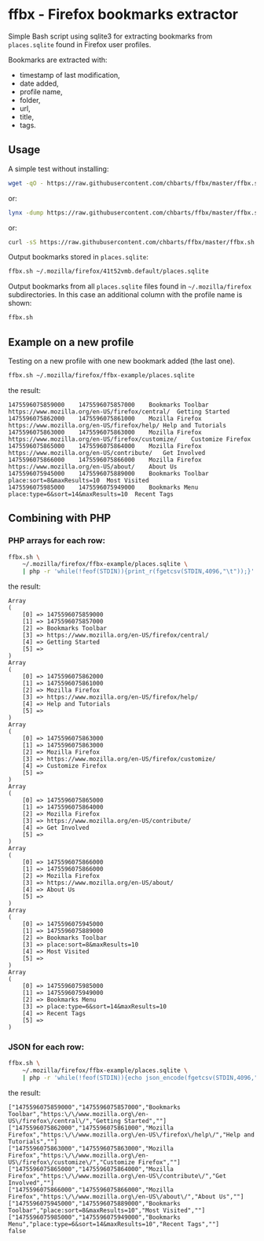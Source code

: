 ffbx - Firefox bookmarks extractor
==================================

Simple Bash script using sqlite3 for extracting bookmarks from
`places.sqlite` found in Firefox user profiles.


Bookmarks are extracted with:

 + timestamp of last modification,
 + date added,
 + profile name,
 + folder,
 + url,
 + title,
 + tags.



Usage
-----

A simple test without installing:

~~~~ bash
wget -qO - https://raw.githubusercontent.com/chbarts/ffbx/master/ffbx.sh | bash
~~~~

or:

~~~~ bash
lynx -dump https://raw.githubusercontent.com/chbarts/ffbx/master/ffbx.sh | bash
~~~~

or:

~~~~ bash
curl -sS https://raw.githubusercontent.com/chbarts/ffbx/master/ffbx.sh | bash
~~~~


Output bookmarks stored in `places.sqlite`:

~~~~ bash
ffbx.sh ~/.mozilla/firefox/41t52vmb.default/places.sqlite
~~~~


Output bookmarks from all `places.sqlite` files found
in `~/.mozilla/firefox` subdirectories. In this case
an additional column with the profile name is shown:

~~~~ bash
ffbx.sh
~~~~


Example on a new profile
------------------------

Testing on a new profile with one new bookmark added (the last one).


~~~~ bash
ffbx.sh ~/.mozilla/firefox/ffbx-example/places.sqlite
~~~~


the result:

~~~~
1475596075859000	1475596075857000	Bookmarks Toolbar	https://www.mozilla.org/en-US/firefox/central/	Getting Started	
1475596075862000	1475596075861000	Mozilla Firefox	https://www.mozilla.org/en-US/firefox/help/	Help and Tutorials	
1475596075863000	1475596075863000	Mozilla Firefox	https://www.mozilla.org/en-US/firefox/customize/	Customize Firefox	
1475596075865000	1475596075864000	Mozilla Firefox	https://www.mozilla.org/en-US/contribute/	Get Involved	
1475596075866000	1475596075866000	Mozilla Firefox	https://www.mozilla.org/en-US/about/	About Us	
1475596075945000	1475596075889000	Bookmarks Toolbar	place:sort=8&maxResults=10	Most Visited	
1475596075985000	1475596075949000	Bookmarks Menu	place:type=6&sort=14&maxResults=10	Recent Tags	
~~~~



Combining with PHP
------------------

### PHP arrays for each row:

~~~~ bash
ffbx.sh \
    ~/.mozilla/firefox/ffbx-example/places.sqlite \
    | php -r 'while(!feof(STDIN)){print_r(fgetcsv(STDIN,4096,"\t"));}'
~~~~


the result:

~~~~
Array
(
    [0] => 1475596075859000
    [1] => 1475596075857000
    [2] => Bookmarks Toolbar
    [3] => https://www.mozilla.org/en-US/firefox/central/
    [4] => Getting Started
    [5] => 
)
Array
(
    [0] => 1475596075862000
    [1] => 1475596075861000
    [2] => Mozilla Firefox
    [3] => https://www.mozilla.org/en-US/firefox/help/
    [4] => Help and Tutorials
    [5] => 
)
Array
(
    [0] => 1475596075863000
    [1] => 1475596075863000
    [2] => Mozilla Firefox
    [3] => https://www.mozilla.org/en-US/firefox/customize/
    [4] => Customize Firefox
    [5] => 
)
Array
(
    [0] => 1475596075865000
    [1] => 1475596075864000
    [2] => Mozilla Firefox
    [3] => https://www.mozilla.org/en-US/contribute/
    [4] => Get Involved
    [5] => 
)
Array
(
    [0] => 1475596075866000
    [1] => 1475596075866000
    [2] => Mozilla Firefox
    [3] => https://www.mozilla.org/en-US/about/
    [4] => About Us
    [5] => 
)
Array
(
    [0] => 1475596075945000
    [1] => 1475596075889000
    [2] => Bookmarks Toolbar
    [3] => place:sort=8&maxResults=10
    [4] => Most Visited
    [5] => 
)
Array
(
    [0] => 1475596075985000
    [1] => 1475596075949000
    [2] => Bookmarks Menu
    [3] => place:type=6&sort=14&maxResults=10
    [4] => Recent Tags
    [5] => 
)
~~~~



### JSON for each row:


~~~~ bash
ffbx.sh \
    ~/.mozilla/firefox/ffbx-example/places.sqlite \
    | php -r 'while(!feof(STDIN)){echo json_encode(fgetcsv(STDIN,4096,"\t")).PHP_EOL;}'
~~~~


the result:

~~~~
["1475596075859000","1475596075857000","Bookmarks Toolbar","https:\/\/www.mozilla.org\/en-US\/firefox\/central\/","Getting Started",""]
["1475596075862000","1475596075861000","Mozilla Firefox","https:\/\/www.mozilla.org\/en-US\/firefox\/help\/","Help and Tutorials",""]
["1475596075863000","1475596075863000","Mozilla Firefox","https:\/\/www.mozilla.org\/en-US\/firefox\/customize\/","Customize Firefox",""]
["1475596075865000","1475596075864000","Mozilla Firefox","https:\/\/www.mozilla.org\/en-US\/contribute\/","Get Involved",""]
["1475596075866000","1475596075866000","Mozilla Firefox","https:\/\/www.mozilla.org\/en-US\/about\/","About Us",""]
["1475596075945000","1475596075889000","Bookmarks Toolbar","place:sort=8&maxResults=10","Most Visited",""]
["1475596075985000","1475596075949000","Bookmarks Menu","place:type=6&sort=14&maxResults=10","Recent Tags",""]
false
~~~~
